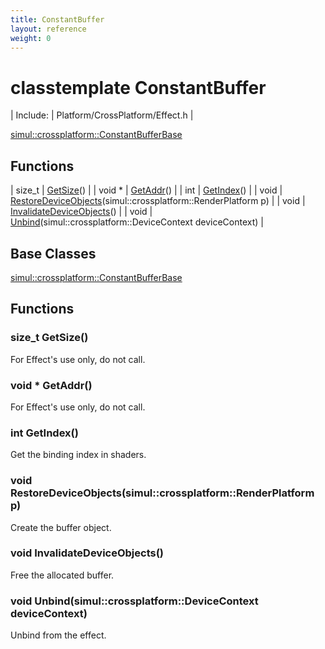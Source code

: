 ```yaml
---
title: ConstantBuffer
layout: reference
weight: 0
---
```

classtemplate ConstantBuffer
===

| Include: | Platform/CrossPlatform/Effect.h |


[simul::crossplatform::ConstantBufferBase](constantbufferbase.html)
[](/ref/.html)

Functions
---

| size_t | [GetSize](#GetSize)() |
| void * | [GetAddr](#GetAddr)() |
| int | [GetIndex](#GetIndex)() |
| void | [RestoreDeviceObjects](#RestoreDeviceObjects)(simul::crossplatform::RenderPlatform p) |
| void | [InvalidateDeviceObjects](#InvalidateDeviceObjects)() |
| void | [Unbind](#Unbind)(simul::crossplatform::DeviceContext deviceContext) |


Base Classes
---
[simul::crossplatform::ConstantBufferBase](constantbufferbase.html)
[](/ref/.html)

Functions
---
<a name="GetSize"></a>
### size_t GetSize()
For Effect's use only, do not call.
<a name="GetAddr"></a>
### void * GetAddr()
For Effect's use only, do not call.
<a name="GetIndex"></a>
### int GetIndex()
Get the binding index in shaders.
<a name="RestoreDeviceObjects"></a>
### void RestoreDeviceObjects(simul::crossplatform::RenderPlatform p)
Create the buffer object.
<a name="InvalidateDeviceObjects"></a>
### void InvalidateDeviceObjects()
Free the allocated buffer.
<a name="Unbind"></a>
### void Unbind(simul::crossplatform::DeviceContext deviceContext)
Unbind from the effect.
